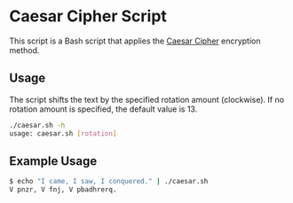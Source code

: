# Caesar Cipher Script

This script is a Bash script that applies the [Caesar Cipher](https://en.wikipedia.org/wiki/Caesar_cipher) encryption method.

## Usage

The script shifts the text by the specified rotation amount (clockwise). If no rotation amount is specified, the default value is 13.
```bash
./caesar.sh -h
usage: caesar.sh [rotation]
```
## Example Usage 
```bash
$ echo "I came, I saw, I conquered." | ./caesar.sh
V pnzr, V fnj, V pbadhrerq.
